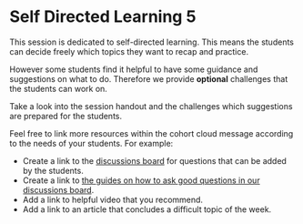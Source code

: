 # Self Directed Learning 5

This session is dedicated to self-directed learning. This means the students can decide freely which topics they want to recap and practice.

However some students find it helpful to have some guidance and suggestions on what to do. Therefore we provide **optional** challenges that the students can work on.

Take a look into the session handout and the challenges which suggestions are prepared for the students.

Feel free to link more resources within the cohort cloud message according to the needs of your students.
For example:

- Create a link to the [discussions board](https://github.com/orgs/neuefische/discussions/categories/web-self-directed-learning) for questions that can be added by the students.
- Create a link to [the guides on how to ask good questions in our discussions board](https://github.com/neuefische/questions/wiki).
- Add a link to helpful video that you recommend.
- Add a link to an article that concludes a difficult topic of the week.
